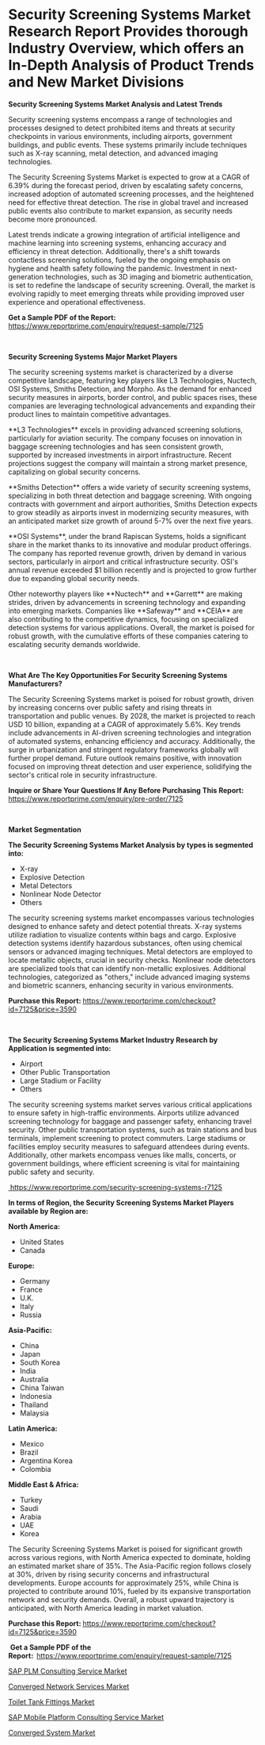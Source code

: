 <p><h1>Security Screening Systems Market Research Report Provides thorough Industry Overview, which offers an In-Depth Analysis of Product Trends and New Market Divisions</h1></p><p><strong>Security Screening Systems Market Analysis and Latest Trends</strong></p>
<p><p>Security screening systems encompass a range of technologies and processes designed to detect prohibited items and threats at security checkpoints in various environments, including airports, government buildings, and public events. These systems primarily include techniques such as X-ray scanning, metal detection, and advanced imaging technologies.</p><p>The Security Screening Systems Market is expected to grow at a CAGR of 6.39% during the forecast period, driven by escalating safety concerns, increased adoption of automated screening processes, and the heightened need for effective threat detection. The rise in global travel and increased public events also contribute to market expansion, as security needs become more pronounced.</p><p>Latest trends indicate a growing integration of artificial intelligence and machine learning into screening systems, enhancing accuracy and efficiency in threat detection. Additionally, there's a shift towards contactless screening solutions, fueled by the ongoing emphasis on hygiene and health safety following the pandemic. Investment in next-generation technologies, such as 3D imaging and biometric authentication, is set to redefine the landscape of security screening. Overall, the market is evolving rapidly to meet emerging threats while providing improved user experience and operational effectiveness.</p></p>
<p><strong>Get a Sample PDF of the Report:&nbsp;</strong> <a href="https://www.reportprime.com/enquiry/request-sample/7125?utm_campaign=38&utm_medium=2&utm_source=Github&utm_content=ia&utm_term=28112024&utm_id=security-screening-systems">https://www.reportprime.com/enquiry/request-sample/7125</a></p>
<p>&nbsp;</p>
<p><strong>Security Screening Systems Major Market Players</strong></p>
<p><p>The security screening systems market is characterized by a diverse competitive landscape, featuring key players like L3 Technologies, Nuctech, OSI Systems, Smiths Detection, and Morpho. As the demand for enhanced security measures in airports, border control, and public spaces rises, these companies are leveraging technological advancements and expanding their product lines to maintain competitive advantages.</p><p>**L3 Technologies** excels in providing advanced screening solutions, particularly for aviation security. The company focuses on innovation in baggage screening technologies and has seen consistent growth, supported by increased investments in airport infrastructure. Recent projections suggest the company will maintain a strong market presence, capitalizing on global security concerns.</p><p>**Smiths Detection** offers a wide variety of security screening systems, specializing in both threat detection and baggage screening. With ongoing contracts with government and airport authorities, Smiths Detection expects to grow steadily as airports invest in modernizing security measures, with an anticipated market size growth of around 5-7% over the next five years.</p><p>**OSI Systems**, under the brand Rapiscan Systems, holds a significant share in the market thanks to its innovative and modular product offerings. The company has reported revenue growth, driven by demand in various sectors, particularly in airport and critical infrastructure security. OSI's annual revenue exceeded $1 billion recently and is projected to grow further due to expanding global security needs.</p><p>Other noteworthy players like **Nuctech** and **Garrett** are making strides, driven by advancements in screening technology and expanding into emerging markets. Companies like **Safeway** and **CEIA** are also contributing to the competitive dynamics, focusing on specialized detection systems for various applications. Overall, the market is poised for robust growth, with the cumulative efforts of these companies catering to escalating security demands worldwide.</p></p>
<p>&nbsp;</p>
<p><strong>What Are The Key Opportunities For Security Screening Systems Manufacturers?</strong></p>
<p><p>The Security Screening Systems market is poised for robust growth, driven by increasing concerns over public safety and rising threats in transportation and public venues. By 2028, the market is projected to reach USD 10 billion, expanding at a CAGR of approximately 5.6%. Key trends include advancements in AI-driven screening technologies and integration of automated systems, enhancing efficiency and accuracy. Additionally, the surge in urbanization and stringent regulatory frameworks globally will further propel demand. Future outlook remains positive, with innovation focused on improving threat detection and user experience, solidifying the sector's critical role in security infrastructure.</p></p>
<p><strong>Inquire or Share Your Questions If Any Before Purchasing This Report:</strong> <a href="https://www.reportprime.com/enquiry/pre-order/7125?utm_campaign=38&utm_medium=2&utm_source=Github&utm_content=ia&utm_term=28112024&utm_id=security-screening-systems">https://www.reportprime.com/enquiry/pre-order/7125</a></p>
<p>&nbsp;</p>
<p><strong>Market Segmentation</strong></p>
<p><strong>The Security Screening Systems Market Analysis by types is segmented into:</strong></p>
<p><ul><li>X-ray</li><li>Explosive Detection</li><li>Metal Detectors</li><li>Nonlinear Node Detector</li><li>Others</li></ul></p>
<p><p>The security screening systems market encompasses various technologies designed to enhance safety and detect potential threats. X-ray systems utilize radiation to visualize contents within bags and cargo. Explosive detection systems identify hazardous substances, often using chemical sensors or advanced imaging techniques. Metal detectors are employed to locate metallic objects, crucial in security checks. Nonlinear node detectors are specialized tools that can identify non-metallic explosives. Additional technologies, categorized as "others," include advanced imaging systems and biometric scanners, enhancing security in various environments.</p></p>
<p><strong>Purchase this Report:&nbsp;</strong><a href="https://www.reportprime.com/checkout?id=7125&price=3590&utm_campaign=38&utm_medium=2&utm_source=Github&utm_content=ia&utm_term=28112024&utm_id=security-screening-systems">https://www.reportprime.com/checkout?id=7125&price=3590</a></p>
<p>&nbsp;</p>
<p><strong>The Security Screening Systems Market Industry Research by Application is segmented into:</strong></p>
<p><ul><li>Airport</li><li>Other Public Transportation</li><li>Large Stadium or Facility</li><li>Others</li></ul></p>
<p><p>The security screening systems market serves various critical applications to ensure safety in high-traffic environments. Airports utilize advanced screening technology for baggage and passenger safety, enhancing travel security. Other public transportation systems, such as train stations and bus terminals, implement screening to protect commuters. Large stadiums or facilities employ security measures to safeguard attendees during events. Additionally, other markets encompass venues like malls, concerts, or government buildings, where efficient screening is vital for maintaining public safety and security.</p></p>
<p><a href="https://www.reportprime.com/security-screening-systems-r7125?utm_campaign=38&utm_medium=2&utm_source=Github&utm_content=ia&utm_term=28112024&utm_id=security-screening-systems">&nbsp;https://www.reportprime.com/security-screening-systems-r7125</a></p>
<p><strong>In terms of Region, the Security Screening Systems Market Players available by Region are:</strong></p>
<p>
    <p> <strong> North America: </strong>
        <ul>
            <li>United States</li>
            <li>Canada</li>
        </ul>
        </p> 
    <p> <strong> Europe: </strong>
        <ul>
            <li>Germany</li>
            <li>France</li>
            <li>U.K.</li>
            <li>Italy</li>
            <li>Russia</li>
        </ul>
        </p> 
    <p> <strong> Asia-Pacific: </strong>
        <ul>
            <li>China</li>
            <li>Japan</li>
            <li>South Korea</li>
            <li>India</li>
            <li>Australia</li>
            <li>China Taiwan</li>
            <li>Indonesia</li>
            <li>Thailand</li>
            <li>Malaysia</li>
        </ul>
        </p> 
    <p> <strong> Latin America: </strong>
        <ul>
            <li>Mexico</li>
            <li>Brazil</li>
            <li>Argentina Korea</li>
            <li>Colombia</li>
        </ul>
        </p> 
    <p> <strong> Middle East & Africa: </strong>
        <ul>
            <li>Turkey</li>
            <li>Saudi</li>
            <li>Arabia</li>
            <li>UAE</li>
            <li>Korea</li>
        </ul>
    </p>
    </p>
<p><p>The Security Screening Systems Market is poised for significant growth across various regions, with North America expected to dominate, holding an estimated market share of 35%. The Asia-Pacific region follows closely at 30%, driven by rising security concerns and infrastructural developments. Europe accounts for approximately 25%, while China is projected to contribute around 10%, fueled by its expansive transportation network and security demands. Overall, a robust upward trajectory is anticipated, with North America leading in market valuation.</p></p>
<p><strong>Purchase this Report: </strong><a href="https://www.reportprime.com/checkout?id=7125&price=3590&utm_campaign=38&utm_medium=2&utm_source=Github&utm_content=ia&utm_term=28112024&utm_id=security-screening-systems">https://www.reportprime.com/checkout?id=7125&price=3590</a></p>
<p>&nbsp;<strong>Get a Sample PDF of the Report:&nbsp;&nbsp;</strong><a href="https://www.reportprime.com/enquiry/request-sample/7125?utm_campaign=38&utm_medium=2&utm_source=Github&utm_content=ia&utm_term=28112024&utm_id=security-screening-systems">https://www.reportprime.com/enquiry/request-sample/7125</a></p>
<p><strong></strong></p>
<p><p><a href="https://issuu.com/reportprime-2/docs/sap-plm-consulting-service-market-s_478f14bf8e8bc5?utm_campaign=38&utm_medium=2&utm_source=Github&utm_content=ia&utm_term=28112024&utm_id=security-screening-systems">SAP PLM Consulting Service Market</a></p><p><a href="https://www.linkedin.com/pulse/converged-network-services-market-industry-trends-forecast-period-nrfre?utm_campaign=38&utm_medium=2&utm_source=Github&utm_content=ia&utm_term=28112024&utm_id=security-screening-systems">Converged Network Services Market</a></p><p><a href="https://github.com/arionmp/Market-Research-Report-List-5/blob/main/toilet-tank-fittings-market.md?utm_campaign=38&utm_medium=2&utm_source=Github&utm_content=ia&utm_term=28112024&utm_id=security-screening-systems">Toilet Tank Fittings Market</a></p><p><a href="https://issuu.com/reportprime-2/docs/sap-mobile-platform-consulting-serv_9e95ebf0caae81?utm_campaign=38&utm_medium=2&utm_source=Github&utm_content=ia&utm_term=28112024&utm_id=security-screening-systems">SAP Mobile Platform Consulting Service Market</a></p><p><a href="https://www.linkedin.com/pulse/upcoming-boom-converged-system-market-projections-end-use-application-rst9e?utm_campaign=38&utm_medium=2&utm_source=Github&utm_content=ia&utm_term=28112024&utm_id=security-screening-systems">Converged System Market</a></p></p>